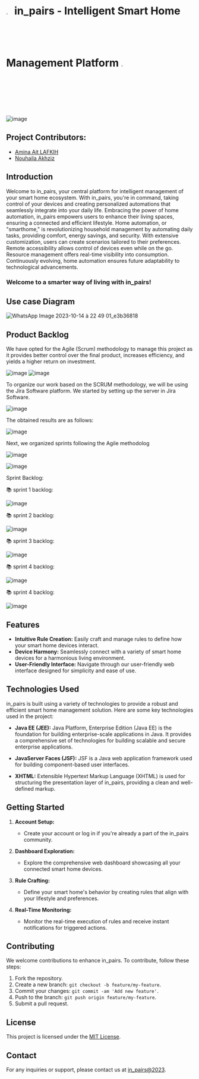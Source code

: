 
 


#        <img src="https://github.com/Nouhaila-Akhziz/SmartHome/assets/114859285/3ec9ea1b-5795-49cc-af49-008d63bb91c1" alt="in_pairs Logo" style="width:3%;"> in_pairs - Intelligent Smart Home Management Platform  <img src="https://github.com/Nouhaila-Akhziz/SmartHome/assets/114859285/3ec9ea1b-5795-49cc-af49-008d63bb91c1" alt="in_pairs Logo" style="width:3%;">

![image](https://github.com/Nouhaila-Akhziz/SmartHome/assets/114859285/3e2dcd70-b850-44b1-ac38-2e76cb945e69)

## Project Contributors:
- [Amina Ait LAFKIH](https://www.linkedin.com/in/amina-ait-lafkih/)
- [Nouhaila Akhziz](https://www.linkedin.com/in/nouhaila-akhziz-14748926b/)

## Introduction

Welcome to in_pairs, your central platform for intelligent management of your smart home ecosystem. With in_pairs, you're in command, taking control of your devices and creating personalized automations that seamlessly integrate into your daily life. Embracing the power of home automation, in_pairs empowers users to enhance their living spaces, ensuring a connected and efficient lifestyle. Home automation, or "smarthome," is revolutionizing household management by automating daily tasks, providing comfort, energy savings, and security. With extensive customization, users can create scenarios tailored to their preferences. Remote accessibility allows control of devices even while on the go. Resource management offers real-time visibility into consumption. Continuously evolving, home automation ensures future adaptability to technological advancements.
### Welcome to a smarter way of living with in_pairs!

##  Use case Diagram

![WhatsApp Image 2023-10-14 à 22 49 01_e3b36818](https://github.com/Nouhaila-Akhziz/SmartHome/assets/114859285/ca86d3db-6876-461b-a669-7597e9b4b572)

## Product Backlog
We have opted for the Agile (Scrum) methodology to manage this project as it provides better control over the final product, increases efficiency,
and yields a higher return on investment.

![image](https://github.com/Nouhaila-Akhziz/SmartHome/assets/132377531/ffdd8f71-287e-4b08-95f0-e3d8c33a4584)
![image](https://github.com/Nouhaila-Akhziz/SmartHome/assets/132377531/8585e7a5-b194-4ef9-bc8a-8292a5a5ad92)

To organize our work based on the SCRUM methodology, we will be using the Jira Software platform. We started by setting up the server in Jira Software.

![image](https://github.com/Nouhaila-Akhziz/SmartHome/assets/132377531/ea19aa79-1c3b-4366-a136-b053a9c05702)

The obtained results are as follows:

![image](https://github.com/Nouhaila-Akhziz/SmartHome/assets/132377531/8d531abc-1ea0-405e-8012-e7d36b2ff336)

Next, we organized sprints following the Agile methodolog

![image](https://github.com/Nouhaila-Akhziz/SmartHome/assets/132377531/ec74d6fc-763b-40ee-9922-f20915ea0eb0)

![image](https://github.com/Nouhaila-Akhziz/SmartHome/assets/132377531/306a618d-4dcc-41a1-9368-69faad6d70b5)

Sprint Backlog:

   📚 sprint 1 backlog:

 ![image](https://github.com/Nouhaila-Akhziz/SmartHome/assets/132377531/27ccc90a-cfdc-48fd-8846-7d99cdd2aa65)

   📚 sprint 2 backlog:

 ![image](https://github.com/Nouhaila-Akhziz/SmartHome/assets/132377531/a7746260-c4b9-4de2-9dc3-4933f32f2d96)

   📚 sprint 3 backlog:

![image](https://github.com/Nouhaila-Akhziz/SmartHome/assets/132377531/5791b393-60cf-4622-a1eb-a7b22e455b5b)
  
   📚 sprint 4 backlog:

![image](https://github.com/Nouhaila-Akhziz/SmartHome/assets/132377531/694b6035-4ba0-43c1-b3c8-ace92317f58d)
   
   📚 sprint 4 backlog:

![image](https://github.com/Nouhaila-Akhziz/SmartHome/assets/132377531/9c9e8624-f600-4eed-b0dc-bf7e6f744381)






## Features

- **Intuitive Rule Creation:** Easily craft and manage rules to define how your smart home devices interact.
- **Device Harmony:** Seamlessly connect with a variety of smart home devices for a harmonious living environment.
- **User-Friendly Interface:** Navigate through our user-friendly web interface designed for simplicity and ease of use.

## Technologies Used

in_pairs is built using a variety of technologies to provide a robust and efficient smart home management solution. Here are some key technologies used in the project:
 
- **Java EE (JEE):** Java Platform, Enterprise Edition (Java EE) is the foundation for building enterprise-scale applications in Java. It provides a comprehensive set of technologies for building scalable and secure enterprise applications.

- **JavaServer Faces (JSF):** JSF is a Java web application framework used for building component-based user interfaces.

- **XHTML:** Extensible Hypertext Markup Language (XHTML) is used for structuring the presentation layer of in_pairs, providing a clean and well-defined markup.

## Getting Started

1. **Account Setup:**
   - Create your account or log in if you're already a part of the in_pairs community.

2. **Dashboard Exploration:**
   - Explore the comprehensive web dashboard showcasing all your connected smart home devices.

3. **Rule Crafting:**
   - Define your smart home's behavior by creating rules that align with your lifestyle and preferences.

4. **Real-Time Monitoring:**
   - Monitor the real-time execution of rules and receive instant notifications for triggered actions.



## Contributing

We welcome contributions to enhance in_pairs. To contribute, follow these steps:

1. Fork the repository.
2. Create a new branch: `git checkout -b feature/my-feature`.
3. Commit your changes: `git commit -am 'Add new feature'`.
4. Push to the branch: `git push origin feature/my-feature`.
5. Submit a pull request.

## License

This project is licensed under the [MIT License](https://github.com/Nouhaila-Akhziz/SmartHome/blob/main/MIT%20License).

## Contact

For any inquiries or support, please contact us at [in_pairs@2023](mailto:support@in_pairs.com).



